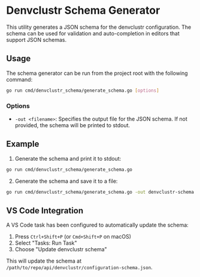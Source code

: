 # Denvclustr Schema Generator

This utility generates a JSON schema for the denvclustr configuration. The schema can be used for validation and auto-completion in editors that support JSON schemas.

## Usage

The schema generator can be run from the project root with the following command:

```bash
go run cmd/denvclustr_schema/generate_schema.go [options]
```

### Options

- `-out <filename>`: Specifies the output file for the JSON schema. If not provided, the schema will be printed to stdout.

## Example

1. Generate the schema and print it to stdout:

```bash
go run cmd/denvclustr_schema/generate_schema.go
```

2. Generate the schema and save it to a file:

```bash
go run cmd/denvclustr_schema/generate_schema.go -out denvclustr-schema.json
```

## VS Code Integration

A VS Code task has been configured to automatically update the schema:

1. Press `Ctrl+Shift+P` (or `Cmd+Shift+P` on macOS)
2. Select "Tasks: Run Task"
3. Choose "Update denvclustr schema"

This will update the schema at `/path/to/repo/api/denvclustr/configuration-schema.json`.
